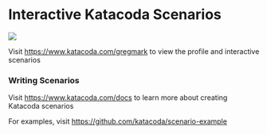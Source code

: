 # Interactive Katacoda Scenarios

[![](http://shields.katacoda.com/katacoda/gregmark/count.svg)](https://www.katacoda.com/gregmark "Get your profile on Katacoda.com")

Visit https://www.katacoda.com/gregmark to view the profile and interactive scenarios

### Writing Scenarios
Visit https://www.katacoda.com/docs to learn more about creating Katacoda scenarios

For examples, visit https://github.com/katacoda/scenario-example
